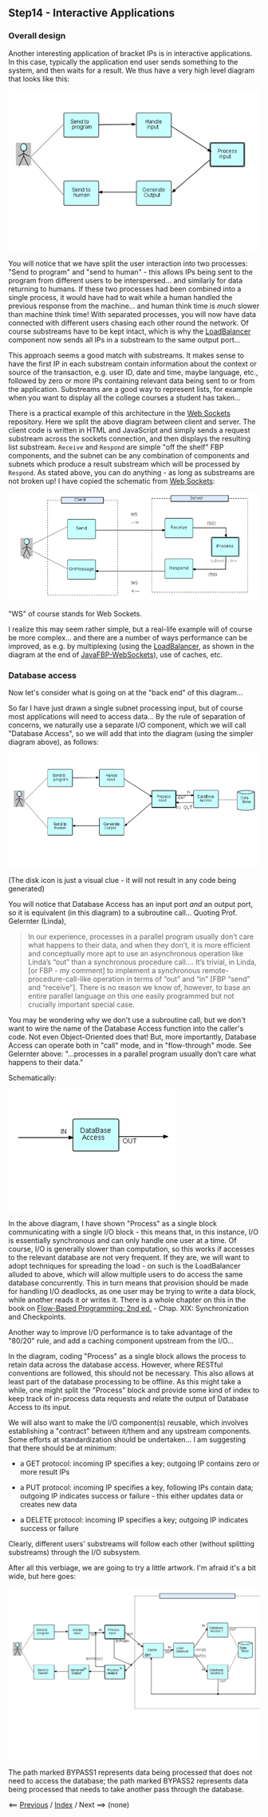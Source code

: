 <link rel="stylesheet" type="text/css" href="../style.css">

## Step14 - Interactive Applications

### Overall design

Another interesting application of bracket IPs is in interactive applications.  In this case, typically the application end user sends something to the system, and then waits for a result.  We thus have a very high level diagram that looks like this:

![High-level Interactive Application](Step14-1.png)

You will notice that we have split the user interaction into two processes: "Send to program" and "send to human" - this allows IPs being sent to the program from different users to be interspersed... and similarly for data returning to humans.  If these two processes had been combined into a single process, it would have had to wait while a human handled the previous response from the machine... and human think time is *much* slower than machine think time!   With separated processes, you will now have data connected with  different users chasing each other round the network.  Of course substreams have to be kept intact, which is why the [LoadBalancer](https://github.com/jpaulm/javafbp/blob/master/src/main/java/com/jpaulmorrison/fbp/core/components/routing/LoadBalance.java) component now sends all IPs in a substream to the same output port...

This approach seems a good match with substreams.  It makes sense to have the first IP in each substream contain information about the context or source of the transaction, e.g. user ID, date and time, maybe language, etc.,  followed by zero or more IPs containing relevant data being sent to or from the application.  Substreams are a good way to represent lists, for example when you want to display all the college courses a student has taken...

There is a practical example of this architecture in the [Web Sockets](https://github.com/jpaulm/javafbp-websockets) repository.  Here we split the above diagram between client and server.  The client code is written in HTML and JavaScript and simply sends a request substream across the sockets connection, and then displays the resulting list substream.  `Receive` and `Respond` are simple "off the shelf" FBP components, and the subnet can be any combination of components and subnets which produce a result substream which will be processed by `Respond`.  As stated above, you can do anything - as long as substreams are not broken up!  I have copied the schematic from [Web Sockets](https://github.com/jpaulm/javafbp-websockets):

![ClientServer](ClientServer.png "Diagram of Client and Server Network")

"WS" of course stands for Web Sockets.

I realize this may seem rather simple, but a real-life example will of course be more complex... and there are a number of ways performance can be improved, as e.g. by multiplexing (using the [LoadBalancer](https://github.com/jpaulm/javafbp/blob/master/src/main/java/com/jpaulmorrison/fbp/core/components/routing/LoadBalance.java), as shown in the diagram at the end of [JavaFBP-WebSockets](https://github.com/jpaulm/javafbp-websockets/blob/master/README.md)), use of caches, etc.


### Database access

Now let's consider what is going on at the "back end" of this diagram...

So far I have just drawn a single subnet processing input, but of course most applications will need to access data... By the rule of separation of concerns, we naturally use a separate I/O component, which we will call "Database Access", so we will add that into the diagram (using the simpler diagram above), as follows:

![App with database access](Step14-2.png) 

(The disk icon is just a visual clue - it will not result in any code being generated)

You will notice that Database Access has an input port *and* an output port, so it is equivalent (in this diagram) to a subroutine call...  Quoting Prof. Gelernter (Linda),

<blockquote>
In our experience, processes in a parallel program usually don’t care what happens to their data, and when they don’t, it is more efficient and conceptually more apt to use an asynchronous operation like Linda’s “out” than a synchronous procedure call.... It’s trivial, in Linda, [or FBP - my comment] to implement a synchronous remote-procedure-call-like operation in terms of “out” and “in” [FBP “send” and “receive”]. There is no reason we know of, however, to base an entire parallel language on this one easily programmed but not crucially important special case.  
</blockquote>
  
You may be wondering why we don't use a subroutine call, but we don't want to wire the name of the Database Access function into the caller's code.  Not even Object-Oriented does that!  But, more importantly, Database Access can operate both in "call" mode, and in "flow-through" mode.  See Gelernter above: "...processes in a parallel program usually don’t care what happens to their data."

Schematically:

![High-level Interactive Application](Step14-3.png)

In the above diagram, I have shown "Process" as a single block communicating with a single I/O block - this means that, in this instance, I/O is essentially synchronous and can only handle one user at a time.  Of course, I/O is generally slower than computation, so this works if accesses to the relevant database are not very frequent.  If they are, we will want to adopt techniques for spreading the load - on such is the LoadBalancer alluded to above, which will allow multiple users to do access the same database concurrently.  This in turn means that provision should be made for handling I/O deadlocks, as one user may be trying to write a data block, while another reads it or writes it.  There is a whole chapter on this in the book on [Flow-Based Programming: 2nd ed.](https://jpaulm.github.io/fbp/book.html) - Chap. XIX: Synchronization and Checkpoints.

Another way to improve I/O performance is to take advantage of the "80/20" rule, and add a caching component upstream from the I/O...

In the diagram, coding "Process" as a single block allows the process to retain data across the database access.  However, where RESTful conventions are followed, this should not be necessary.  This also allows at least part of the database processing to be offline.  As this might take a while, one might split the "Process" block and provide some kind of index to keep track of in-process data requests and relate the output of Database Access to its input.

We will also want to make the I/O component(s) reusable, which involves establishing a "contract" between it/them and any upstream components.  Some efforts at standardization should be undertaken...  I am suggesting that there should be at minimum:

- a GET protocol: incoming IP specifies a key; outgoing IP contains zero or more result IPs

- a PUT protocol: incoming IP specifies a key, following IPs contain data;  outgoing IP indicates success or failure -  this either updates data or creates new data

- a DELETE protocol: incoming IP specifies a key; outgoing IP indicates success or failure

Clearly, different users' substreams will follow each other (without splitting substreams) through the I/O subsystem. 

After all this verbiage, we are going to try a little artwork.  I'm afraid it's a bit wide, but here goes:

![Interactive Application with Database Access](Step14-4.png)

The path marked BYPASS1 represents data being processed that does not need to access the database; the path marked BYPASS2 represents data being processed that needs to take another pass through the database.


<span class=middle> &lt;== <a href="../Step13/">  Previous</a> / <a href="https://github.com/jpaulm/fbp-tutorial-filter-file/"> Index</a> /  Next ==&gt; (none)</span>
